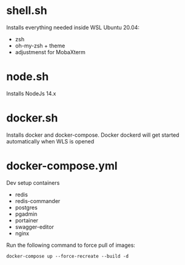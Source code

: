 # shell.sh
Installs everything needed inside WSL Ubuntu 20.04:
* zsh
* oh-my-zsh + theme
* adjustmenst for MobaXterm

# node.sh
Installs NodeJs 14.x

# docker.sh
Installs docker and docker-compose. Docker dockerd will get started automatically when WLS is opened

# docker-compose.yml
Dev setup containers
* redis
* redis-commander
* postgres
* pgadmin
* portainer
* swagger-editor
* nginx

Run the following command to force pull of images:

`docker-compose up --force-recreate --build -d`

